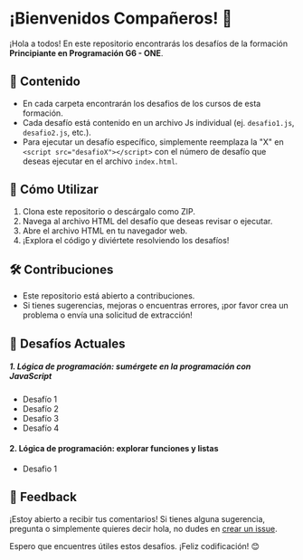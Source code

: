 # ¡Bienvenidos Compañeros! 🚀

¡Hola a todos! En este repositorio encontrarás los desafíos de la formación **Principiante en Programación G6 - ONE**.

## 📂 Contenido
- En cada carpeta encontrarán los desafios de los cursos de esta formación.
- Cada desafío está contenido en un archivo Js individual (ej. `desafio1.js`, `desafio2.js`, etc.).
- Para ejecutar un desafío específico, simplemente reemplaza la "X" en `<script src="desafioX"></script>` con el número de desafío que deseas ejecutar en el archivo `index.html`.

## 🚀 Cómo Utilizar
1. Clona este repositorio o descárgalo como ZIP.
2. Navega al archivo HTML del desafío que deseas revisar o ejecutar.
3. Abre el archivo HTML en tu navegador web.
4. ¡Explora el código y diviértete resolviendo los desafíos!

## 🛠️ Contribuciones
- Este repositorio está abierto a contribuciones.
- Si tienes sugerencias, mejoras o encuentras errores, ¡por favor crea un problema o envía una solicitud de extracción!

## 🌟 Desafíos Actuales
##### 1. Lógica de programación: sumérgete en la programación con JavaScript
- Desafío 1
- Desafío 2
- Desafío 3
- Desafío 4

#### 2. Lógica de programación: explorar funciones y listas
- Desafio 1


## 📣 Feedback
¡Estoy abierto a recibir tus comentarios! Si tienes alguna sugerencia, pregunta o simplemente quieres decir hola, no dudes en [crear un issue](../../issues).

Espero que encuentres útiles estos desafíos. ¡Feliz codificación! 😊
